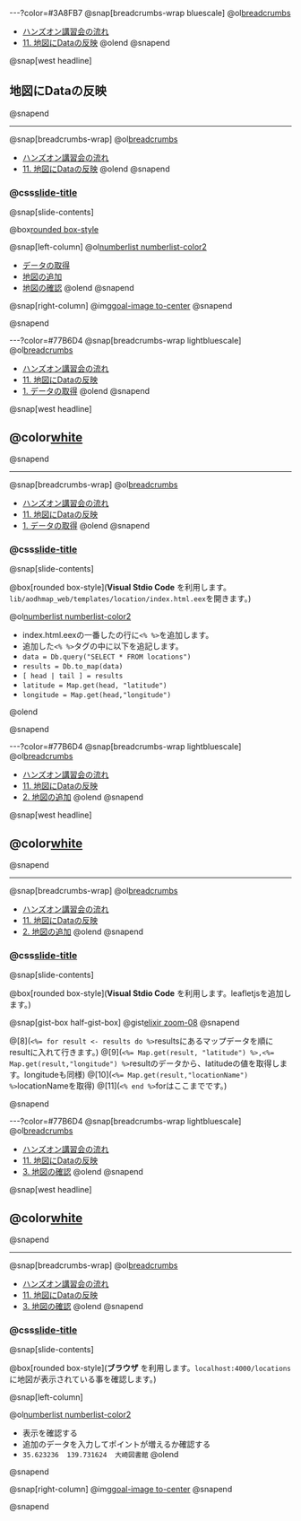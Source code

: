 ---?color=#3A8FB7
@snap[breadcrumbs-wrap bluescale]
@ol[breadcrumbs](false)
- [ハンズオン講習会の流れ](#/2)
- [11. 地図にDataの反映](#/)
@olend
@snapend

@snap[west headline]
## 地図にDataの反映
@snapend

---
@snap[breadcrumbs-wrap]
@ol[breadcrumbs](false)
- [ハンズオン講習会の流れ](#/2)
- [11. 地図にDataの反映](#/)
@olend
@snapend

### @css[slide-title](地図にDataの反映)

@snap[slide-contents]

@box[rounded box-style](Dbモジュールを利用した表示)

@snap[left-column]
@ol[numberlist numberlist-color2](false)
- [データの取得](#/)
- [地図の追加](#/)
- [地図の確認](#/)
@olend
@snapend

@snap[right-column]
@img[goal-image to-center](template/img/map-view-12/map-view.png)
@snapend

@snapend


---?color=#77B6D4
@snap[breadcrumbs-wrap lightbluescale]
@ol[breadcrumbs](false)
- [ハンズオン講習会の流れ](#/2)
- [11. 地図にDataの反映](#/)
- [1. データの取得](#/)
@olend
@snapend

@snap[west headline]
## @color[white](データの取得)
@snapend

---
@snap[breadcrumbs-wrap]
@ol[breadcrumbs](false)
- [ハンズオン講習会の流れ](#/2)
- [11. 地図にDataの反映](#/)
- [1. データの取得](#/)
@olend
@snapend

### @css[slide-title](データの取得)

@snap[slide-contents]

@box[rounded box-style](**Visual Stdio Code** を利用します。```lib/aodhmap_web/templates/location/index.html.eex```を開きます。)

@ol[numberlist numberlist-color2](false)
- index.html.eexの一番したの行に```<% %>```を追加します。
- 追加した```<% %>```タグの中に以下を追記します。
- ```data = Db.query("SELECT * FROM locations")```
- ```results = Db.to_map(data)```
- ```[ head | tail ] = results```
- ```latitude = Map.get(head, "latitude")```
- ```longitude = Map.get(head,"longitude")```

@olend

@snapend


---?color=#77B6D4
@snap[breadcrumbs-wrap lightbluescale]
@ol[breadcrumbs](false)
- [ハンズオン講習会の流れ](#/2)
- [11. 地図にDataの反映](#/)
- [2. 地図の追加](#/)
@olend
@snapend

@snap[west headline]
## @color[white]( 地図の追加)
@snapend

---
@snap[breadcrumbs-wrap]
@ol[breadcrumbs](false)
- [ハンズオン講習会の流れ](#/2)
- [11. 地図にDataの反映](#/)
- [2. 地図の追加](#/)
@olend
@snapend

### @css[slide-title]( 地図の追加)

@snap[slide-contents]

@box[rounded box-style](**Visual Stdio Code** を利用します。leafletjsを追加します。)

@snap[gist-box half-gist-box]
@gist[elixir zoom-08](Yoosuke/f9a5bd29b93dab9573596993a5456c85)
@snapend

@[8](```<%= for result <- results do %>```resultsにあるマップデータを順にresultに入れて行きます。)
@[9](```<%= Map.get(result, "latitude") %>,<%= Map.get(result,"longitude") %>```resultのデータから、latitudeの値を取得します。longitudeも同様)
@[10](```<%= Map.get(result,"locationName") %>```locationNameを取得)
@[11](```<% end %>```forはここまでです。)

@snapend

---?color=#77B6D4
@snap[breadcrumbs-wrap lightbluescale]
@ol[breadcrumbs](false)
- [ハンズオン講習会の流れ](#/2)
- [11. 地図にDataの反映](#/)
- [3. 地図の確認](#/)
@olend
@snapend

@snap[west headline]
## @color[white](地図の確認)
@snapend

---
@snap[breadcrumbs-wrap]
@ol[breadcrumbs](false)
- [ハンズオン講習会の流れ](#/2)
- [11. 地図にDataの反映](#/)
- [3. 地図の確認](#/)
@olend
@snapend

### @css[slide-title](地図の確認)

@snap[slide-contents]

@box[rounded box-style](**ブラウザ** を利用します。```localhost:4000/locations```に地図が表示されている事を確認します。)

@snap[left-column]

@ol[numberlist numberlist-color2](false)
- 表示を確認する
- 追加のデータを入力してポイントが増えるか確認する
- ```35.623236	139.731624	大崎図書館```
@olend

@snapend

@snap[right-column]
@img[goal-image to-center](template/img/map-view-12/map-view.png)
@snapend

@snapend

